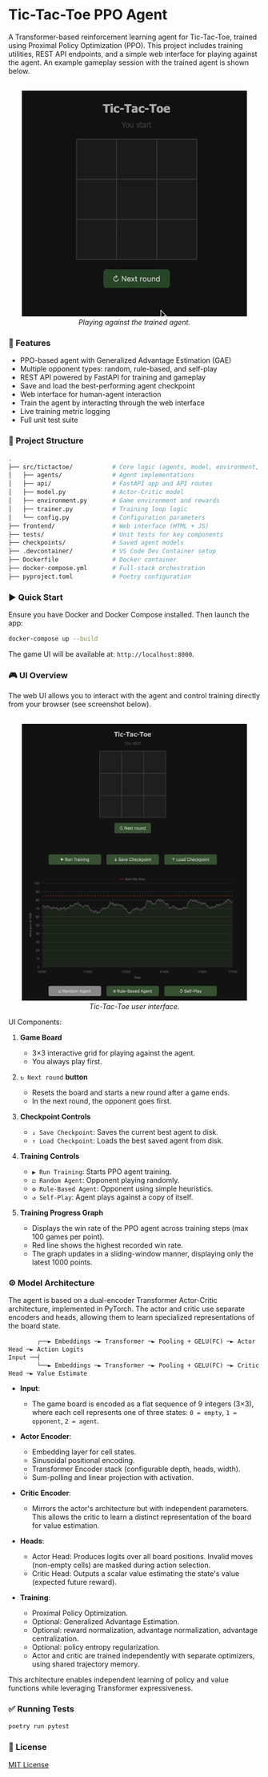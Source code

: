 # Tic-Tac-Toe PPO Agent

A Transformer-based reinforcement learning agent for Tic-Tac-Toe, trained using Proximal Policy Optimization (PPO). This project includes training utilities, REST API endpoints, and a simple web interface for playing against the agent. An example gameplay session with the trained agent is shown below.

<p align="center">
    <br>
        <img alt="img-name" src="assets/game.gif" width="450">
    <br>
        <em>Playing against the trained agent.</em>
    <br>
</p>


### 🚀 Features
- PPO-based agent with Generalized Advantage Estimation (GAE)
- Multiple opponent types: random, rule-based, and self-play
- REST API powered by FastAPI for training and gameplay
- Save and load the best-performing agent checkpoint
- Web interface for human-agent interaction
- Train the agent by interacting through the web interface
- Live training metric logging
- Full unit test suite


### 🧩 Project Structure
```bash
.
├── src/tictactoe/           # Core logic (agents, model, environment, API)
│   ├── agents/              # Agent implementations
│   ├── api/                 # FastAPI app and API routes
│   ├── model.py             # Actor-Critic model
│   ├── environment.py       # Game environment and rewards
│   ├── trainer.py           # Training loop logic
│   └── config.py            # Configuration parameters
├── frontend/                # Web interface (HTML + JS)
├── tests/                   # Unit tests for key components
├── checkpoints/             # Saved agent models
├── .devcontainer/           # VS Code Dev Container setup
├── Dockerfile               # Docker container
├── docker-compose.yml       # Full-stack orchestration
├── pyproject.toml           # Poetry configuration
```

### ▶️ Quick Start

Ensure you have Docker and Docker Compose installed. Then launch the app:
```bash
docker-compose up --build
```

The game UI will be available at: `http://localhost:8000`.


### 🎮 UI Overview
The web UI allows you to interact with the agent and control training directly
from your browser (see screenshot below).

<p align="center">
    <br>
        <img alt="img-name" src="assets/web_interface.png" width="450">
    <br>
        <em>Tic-Tac-Toe user interface.</em>
    <br>
</p>

UI Components:

1. **Game Board**
    - 3×3 interactive grid for playing against the agent.
    - You always play first.

2. `↻ Next round` **button**
    - Resets the board and starts a new round after a game ends.
    - In the next round, the opponent goes first.

3. **Checkpoint Controls**
    - `↓ Save Checkpoint`: Saves the current best agent to disk.
    - `↑ Load Checkpoint`: Loads the best saved agent from disk.

4. **Training Controls**
    - `▶ Run Training`: Starts PPO agent training.
    - `⚁ Random Agent`: Opponent playing randomly.
    - `⚙ Rule-Based Agent`: Opponent using simple heuristics.
    - `↺ Self-Play`: Agent plays against a copy of itself.

5. **Training Progress Graph**
    - Displays the win rate of the PPO agent across training steps (max 100 games per point).
    - Red line shows the highest recorded win rate.
    - The graph updates in a sliding-window manner, displaying only the latest 1000 points.


### ⚙️ Model Architecture

The agent is based on a dual-encoder Transformer Actor-Critic architecture, implemented in PyTorch.
The actor and critic use separate encoders and heads, allowing them to learn specialized
representations of the board state.

```
        ┌──► Embeddings ─► Transformer ─► Pooling + GELU(FC) ─► Actor Head ─► Action Logits
Input ──┤
        └──► Embeddings ─► Transformer ─► Pooling + GELU(FC) ─► Critic Head ─► Value Estimate
```

- **Input**:
    - The game board is encoded as a flat sequence of 9 integers (3×3), where each cell represents one of three states:
    `0 = empty`, `1 = opponent`, `2 = agent`.

- **Actor Encoder**:
    - Embedding layer for cell states.
    - Sinusoidal positional encoding.
    - Transformer Encoder stack (configurable depth, heads, width).
    - Sum-polling and linear projection with activation.

- **Critic Encoder**:
    - Mirrors the actor's architecture but with independent parameters. This allows
    the critic to learn a distinct representation of the board for value estimation.

- **Heads**:
    - Actor Head: Produces logits over all board positions. Invalid moves
    (non-empty cells) are masked during action selection.
    - Critic Head: Outputs a scalar value estimating the state's value (expected future reward).

- **Training**:
    - Proximal Policy Optimization.
    - Optional: Generalized Advantage Estimation.
    - Optional: reward normalization, advantage normalization, advantage centralization.
    - Optional: policy entropy regularization.
    - Actor and critic are trained independently with separate optimizers, using shared trajectory memory.

This architecture enables independent learning of policy and value functions 
while leveraging Transformer expressiveness.

### ✅ Running Tests
```bash
poetry run pytest
```

### 📄 License
[MIT License](https://github.com/artem-gorodetskii/Tic-Tac-Toe-PPO/blob/main/LICENSE)
